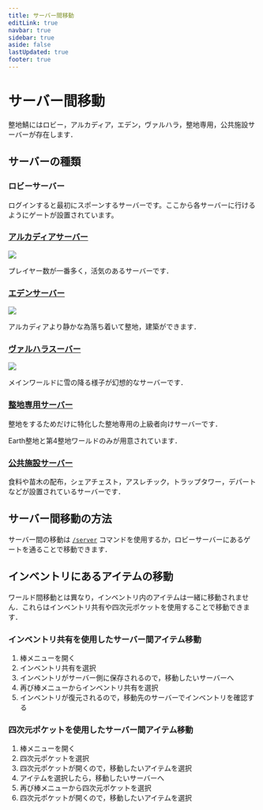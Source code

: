 ```yaml
---
title: サーバー間移動
editLink: true
navbar: true
sidebar: true
aside: false
lastUpdated: true
footer: true
---
```


# サーバー間移動

整地鯖にはロビー，アルカディア，エデン，ヴァルハラ，整地専用，公共施設サーバーが存在します．

## サーバーの種類

### ロビーサーバー

ログインすると最初にスポーンするサーバーです。ここから各サーバーに行けるようにゲートが設置されています。

### [アルカディアサーバー](https://s1.map.gigantic.seichi.click/?worldname=world_2)

![](/images/tutorial/s1.png)

プレイヤー数が一番多く，活気のあるサーバーです．

### [エデンサーバー](https://s2.map.gigantic.seichi.click/?worldname=world_2)

![](/images/tutorial/s2.png)

アルカディアより静かな為落ち着いて整地，建築ができます．

### [ヴァルハラスーバー](https://s3.map.gigantic.seichi.click/?worldname=world_2)

![](/images/tutorial/s3.png)

メインワールドに雪の降る様子が幻想的なサーバーです．

### [整地専用サーバー](https://s5.map.gigantic.seichi.click/)

整地をするためだけに特化した整地専用の上級者向けサーバーです．

​Earth整地と第4整地ワールドのみが用意されています．

### [公共施設サーバー](https://s7.map.gigantic.seichi.click/)

食料や苗木の配布，シェアチェスト，アスレチック，トラップタワー，デパートなどが設置されているサーバーです．

## サーバー間移動の方法

サーバー間の移動は [`/server`](../../command/general/movement/server) コマンドを使用するか，ロビーサーバーにあるゲートを通ることで移動できます．

## インベントリにあるアイテムの移動

ワールド間移動とは異なり，インベントリ内のアイテムは一緒に移動されません．これらはインベントリ共有や四次元ポケットを使用することで移動できます．

### インベントリ共有を使用したサーバー間アイテム移動

1. 棒メニューを開く
2. インベントリ共有を選択
3. インベントリがサーバー側に保存されるので，移動したいサーバーへ
4. 再び棒メニューからインベントリ共有を選択
5. インベントリが復元されるので，移動先のサーバーでインベントリを確認する

### 四次元ポケットを使用したサーバー間アイテム移動

1. 棒メニューを開く
2. 四次元ポケットを選択
3. 四次元ポケットが開くので，移動したいアイテムを選択
4. アイテムを選択したら，移動したいサーバーへ
5. 再び棒メニューから四次元ポケットを選択
6. 四次元ポケットが開くので，移動したいアイテムを選択



